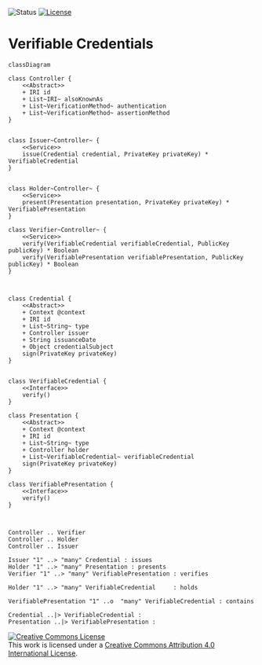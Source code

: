 ![Status](https://img.shields.io/badge/status-draft-important) [![License](https://img.shields.io/badge/license-cc--by--4.0-informational)](http://creativecommons.org/licenses/by/4.0/)

# Verifiable Credentials

```mermaid
classDiagram

class Controller {
    <<Abstract>>
    + IRI id
    + List~IRI~ alsoKnownAs
    + List~VerificationMethod~ authentication
    + List~VerificationMethod~ assertionMethod
}


class Issuer~Controller~ {
    <<Service>>
    issue(Credential credential, PrivateKey privateKey) * VerifiableCredential
}


class Holder~Controller~ {
    <<Service>>
    present(Presentation presentation, PrivateKey privateKey) * VerifiablePresentation
}

class Verifier~Controller~ {
    <<Service>>
    verify(VerifiableCredential verifiableCredential, PublicKey publicKey) * Boolean
    verify(VerifiablePresentation verifiablePresentation, PublicKey publicKey) * Boolean
}



class Credential {
    <<Abstract>>
    + Context @context
    + IRI id
    + List~String~ type
    + Controller issuer
    + String issuanceDate
    + Object credentialSubject
    sign(PrivateKey privateKey)
}


class VerifiableCredential {
    <<Interface>>
    verify()
}

class Presentation {
    <<Abstract>>
    + Context @context
    + IRI id
    + List~String~ type
    + Controller holder
    + List~VerifiableCredential~ verifiableCredential
    sign(PrivateKey privateKey)
}

class VerifiablePresentation {
    <<Interface>>
    verify()
}



Controller .. Verifier
Controller .. Holder
Controller .. Issuer

Issuer "1" ..> "many" Credential : issues
Holder "1" ..> "many" Presentation : presents
Verifier "1" ..> "many" VerifiablePresentation : verifies

Holder "1" ..> "many" VerifiableCredential     : holds

VerifiablePresentation "1" ..o  "many" VerifiableCredential : contains

Credential ..|> VerifiableCredential : 
Presentation ..|> VerifiablePresentation : 
```

<a rel="license" href="http://creativecommons.org/licenses/by/4.0/"><img alt="Creative Commons License" style="border-width:0" src="https://i.creativecommons.org/l/by/4.0/80x15.png" /></a><br />This work is licensed under a <a rel="license" href="http://creativecommons.org/licenses/by/4.0/">Creative Commons Attribution 4.0 International License</a>.